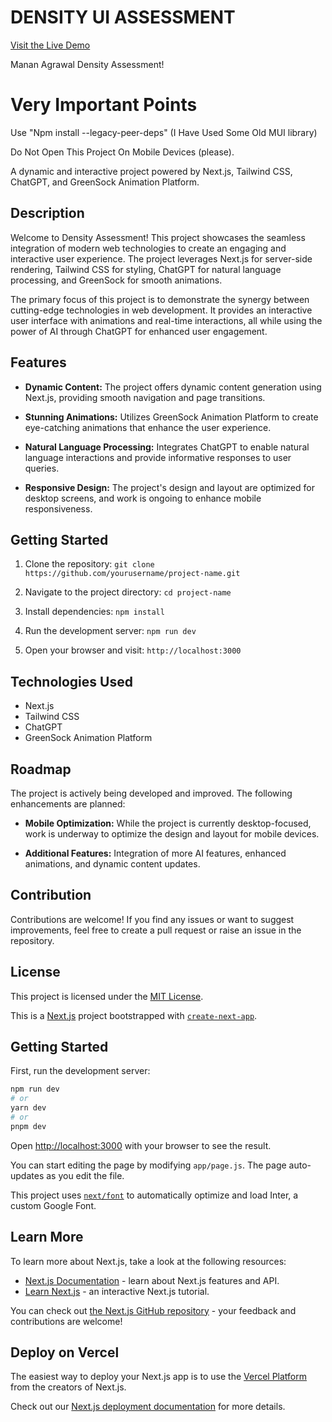 # DENSITY UI ASSESSMENT
[Visit the Live Demo](https://mananagrawaldensityui.vercel.app/)

Manan Agrawal Density Assessment!

# Very Important Points

Use "Npm install --legacy-peer-deps" (I Have Used Some Old MUI library)

Do Not Open This Project On Mobile Devices (please).

A dynamic and interactive project powered by Next.js, Tailwind CSS, ChatGPT, and GreenSock Animation Platform.

## Description

Welcome to Density Assessment! This project showcases the seamless integration of modern web technologies to create an engaging and interactive user experience. The project leverages Next.js for server-side rendering, Tailwind CSS for styling, ChatGPT for natural language processing, and GreenSock for smooth animations.

The primary focus of this project is to demonstrate the synergy between cutting-edge technologies in web development. It provides an interactive user interface with animations and real-time interactions, all while using the power of AI through ChatGPT for enhanced user engagement.

## Features

- **Dynamic Content:** The project offers dynamic content generation using Next.js, providing smooth navigation and page transitions.

- **Stunning Animations:** Utilizes GreenSock Animation Platform to create eye-catching animations that enhance the user experience.

- **Natural Language Processing:** Integrates ChatGPT to enable natural language interactions and provide informative responses to user queries.

- **Responsive Design:** The project's design and layout are optimized for desktop screens, and work is ongoing to enhance mobile responsiveness.

## Getting Started

1. Clone the repository: `git clone https://github.com/yourusername/project-name.git`

2. Navigate to the project directory: `cd project-name`

3. Install dependencies: `npm install`

4. Run the development server: `npm run dev`

5. Open your browser and visit: `http://localhost:3000`

## Technologies Used

- Next.js
- Tailwind CSS
- ChatGPT
- GreenSock Animation Platform

## Roadmap

The project is actively being developed and improved. The following enhancements are planned:

- **Mobile Optimization:** While the project is currently desktop-focused, work is underway to optimize the design and layout for mobile devices.

- **Additional Features:** Integration of more AI features, enhanced animations, and dynamic content updates.

## Contribution

Contributions are welcome! If you find any issues or want to suggest improvements, feel free to create a pull request or raise an issue in the repository.

## License

This project is licensed under the [MIT License](LICENSE).

This is a [Next.js](https://nextjs.org/) project bootstrapped with [`create-next-app`](https://github.com/vercel/next.js/tree/canary/packages/create-next-app).

## Getting Started

First, run the development server:

```bash
npm run dev
# or
yarn dev
# or
pnpm dev
```

Open [http://localhost:3000](http://localhost:3000) with your browser to see the result.

You can start editing the page by modifying `app/page.js`. The page auto-updates as you edit the file.

This project uses [`next/font`](https://nextjs.org/docs/basic-features/font-optimization) to automatically optimize and load Inter, a custom Google Font.

## Learn More

To learn more about Next.js, take a look at the following resources:

- [Next.js Documentation](https://nextjs.org/docs) - learn about Next.js features and API.
- [Learn Next.js](https://nextjs.org/learn) - an interactive Next.js tutorial.

You can check out [the Next.js GitHub repository](https://github.com/vercel/next.js/) - your feedback and contributions are welcome!

## Deploy on Vercel

The easiest way to deploy your Next.js app is to use the [Vercel Platform](https://vercel.com/new?utm_medium=default-template&filter=next.js&utm_source=create-next-app&utm_campaign=create-next-app-readme) from the creators of Next.js.

Check out our [Next.js deployment documentation](https://nextjs.org/docs/deployment) for more details.
